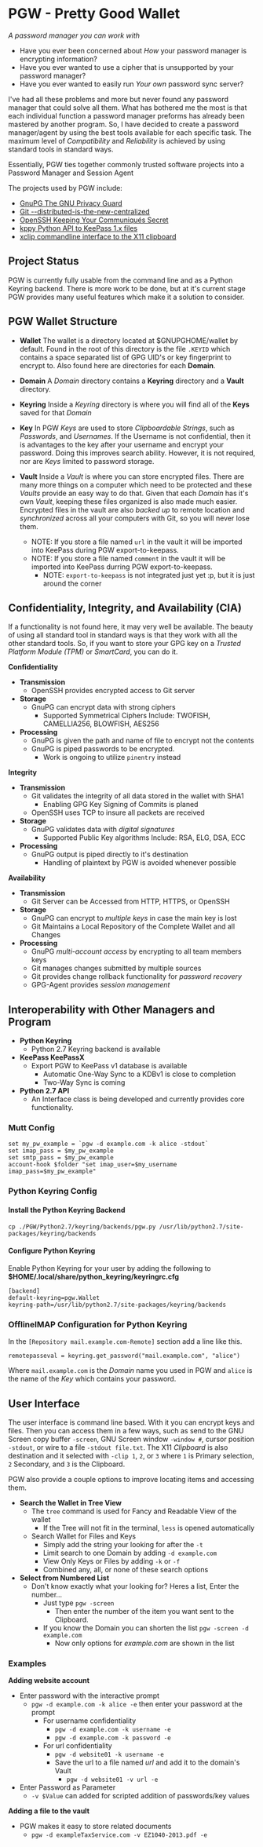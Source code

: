 PGW - Pretty Good Wallet
========================
*A password manager you can work with*


* Have you ever been concerned about *How* your password manager is encrypting information?
* Have you ever wanted to use a cipher that is unsupported by your password manager?
* Have you ever wanted to easily run *Your own*  password sync server?


I've had all these problems and more but never found any password manager that could solve all them. What has bothered me the most is that each individual function a password manager preforms has already been mastered by another program. So, I have decided to create a password manager/agent by using the best tools available for each specific task. The maximum level of *Compatibility* and *Reliability* is achieved by using standard tools in standard ways.


Essentially, PGW ties together commonly trusted software projects into a Password Manager and Session Agent

The projects used by PGW include:

* [GnuPG The GNU Privacy Guard](https://www.gnupg.org "GnuPG The GNU Privacy Guard")
* [Git --distributed-is-the-new-centralized](http://git-scm.com "Git --distributed-is-the-new-centralized")
* [OpenSSH Keeping Your Communiqués Secret](http://www.openssh.com "OpenSSH Keeping Your Communiqués Secret")
* [kppy Python API  to KeePass 1.x files](http://raymontag.github.io/kppy "kppy Python API  to KeePass 1.x files")
* [xclip commandline interface to the X11 clipboard](http://sourceforge.net/projects/xclip "xclip commandline interface to the X11 clipboard")


Project Status
--------------


PGW is currently fully usable from the command line and as a Python Keyring backend. There is more work to be done, but at it's current stage PGW provides many useful features which make it a solution to consider.


PGW Wallet Structure
--------------------


* **Wallet**
  The wallet is a directory located at $GNUPGHOME/wallet by default. Found in the root of this directory is the file `.KEYID` which contains a space separated list of GPG UID's or key fingerprint to encrypt to. Also found here are directories for each **Domain**.


* **Domain**
  A *Domain* directory contains a **Keyring** directory and a **Vault** directory.


* **Keyring**
Inside a *Keyring* directory is where you will find all of the **Keys** saved for that *Domain*


* **Key**
  In PGW *Keys* are used to store *Clipboardable Strings*, such as *Passwords*, and *Usernames*. If the Username is not confidential, then it is advantages to the key after your username and encrypt your password. Doing this improves search ability. However, it is not required, nor are *Keys* limited to password storage.


* **Vault**
  Inside a *Vault* is where you can store encrypted files. There are many more things on a computer which need to be protected and these *Vaults* provide an easy way to do that. Given that each *Domain* has it's own *Vault*, keeping these files organized is also made much easier. Encrypted files in the vault are also *backed up* to remote location and *synchronized* across all your computers with Git, so you will never lose them.

  * NOTE: If you store a file named `url` in the vault it will be imported into KeePass during PGW export-to-keepass.
  * NOTE: If you store a file named `comment` in the vault it will be imported into KeePass durring PGW export-to-keepass.
    * NOTE: `export-to-keepass` is not integrated just yet :p, but it is just around the corner


Confidentiality, Integrity, and Availability (CIA)
--------------------------------------------------


If a functionality is not found here, it may very well be available. The beauty of using all standard tool in standard ways is that they work with all the other standard tools. So, if you want to store your GPG key on a *Trusted Platform Module (TPM)* or *SmartCard*, you can do it.


**Confidentiality**
  - **Transmission**
    - OpenSSH provides encrypted access to Git server
  - **Storage**
    - GnuPG can encrypt data with strong ciphers
      - Supported Symmetrical Ciphers Include: TWOFISH, CAMELLIA256, BLOWFISH, AES256
  - **Processing**
    - GnuPG is given the path and name of file to encrypt not the contents
    - GnuPG is piped passwords to be encrypted.
      - Work is ongoing to utilize `pinentry` instead

**Integrity**
  - **Transmission**
    - Git validates the integrity of all data stored in the wallet with SHA1
      - Enabling GPG Key Signing of Commits is planed
    - OpenSSH uses TCP to insure all packets are received
  - **Storage**
    - GnuPG validates data with *digital signatures*
      - Supported Public Key algorithms Include: RSA, ELG, DSA, ECC
  - **Processing**
    - GnuPG output is piped directly to it's destination
      - Handling of plaintext by PGW is avoided whenever possible

**Availability**
  - **Transmission**
    - Git Server can be Accessed from HTTP, HTTPS, or OpenSSH
  - **Storage**
    - GnuPG can encrypt to *multiple keys* in case the main key is lost
    - Git Maintains a Local Repository of the Complete Wallet and all Changes
  - **Processing**
    - GnuPG *multi-account access* by encrypting to all team members keys
    - Git manages changes submitted by multiple sources
    - Git provides change rollback functionality for *password recovery*
    - GPG-Agent provides *session management*


Interoperability with Other Managers and Program
------------------------------------------------


- **Python Keyring**
  - Python 2.7 Keyring backend is available
- **KeePass KeePassX**
  - Export PGW to KeePass v1 database is available
    - Automatic One-Way Sync to a KDBv1 is close to completion
    - Two-Way Sync is coming
- **Python 2.7 API**
  - An Interface class is being developed and currently provides core functionality.


### Mutt Config


    set my_pw_example = `pgw -d example.com -k alice -stdout`
    set imap_pass = $my_pw_example
    set smtp_pass = $my_pw_example
    account-hook $folder "set imap_user=$my_username imap_pass=$my_pw_example"


### Python Keyring Config


#### Install the Python Keyring Backend


    cp ./PGW/Python2.7/keyring/backends/pgw.py /usr/lib/python2.7/site-packages/keyring/backends


#### Configure Python Keyring


Enable Python Keyring for your user by adding the following to
**$HOME/.local/share/python_keyring/keyringrc.cfg**


    [backend]
    default-keyring=pgw.Wallet
    keyring-path=/usr/lib/python2.7/site-packages/keyring/backends


### OfflineIMAP Configuration for Python Keyring


In the `[Repository mail.example.com-Remote]` section add a line like this.


    remotepasseval = keyring.get_password("mail.example.com", "alice")


Where `mail.example.com` is the *Domain* name you used in PGW and `alice` is the name of the *Key* which contains your password.


User Interface
--------------


The user interface is command line based. With it you can encrypt keys and files. Then you can access them in a few ways, such as send to the GNU Screen copy buffer `-screen`, GNU Screen window `-window #`, cursor position `-stdout`, or wire to a file `-stdout file.txt`. The X11 *Clipboard* is also destination and it selected with `-clip 1`, `2`, or `3` where `1` is Primary selection, `2` Secondary, and `3` is the Clipboard.


PGW also provide a couple options to improve locating items and accessing them.

- **Search the Wallet in Tree View**
  - The `tree` command is used for Fancy and Readable View of the wallet
    - If the Tree will not fit in the terminal, `less` is opened automatically
  - Search Wallet for Files and Keys
    - Simply add the string your looking for after the `-t`
    - Limit search to one Domain by adding `-d example.com`
    - View Only Keys or Files by adding `-k` or `-f`
    - Combined any, all, or none of these search options
- **Select from Numbered List**
  - Don't know exactly what your looking for? Heres a list, Enter the number...
    - Just type `pgw -screen`
      - Then enter the number of the item you want sent to the Clipboard.
    - If you know the Domain you can shorten the list `pgw -screen -d example.com`
      - Now only options for *example.com* are shown in the list

### Examples


**Adding website account**
  - Enter password with the interactive prompt
    - `pgw -d example.com -k alice -e` then enter your password at the prompt
      - For username confidentiality
        - `pgw -d example.com -k username -e`
        - `pgw -d example.com -k password -e`
      - For url confidentiality
        - `pgw -d website01 -k username -e`
        - Save the url to a file named *url* and add it to the domain's Vault
          - `pgw -d website01 -v url -e`
  - Enter Password as Parameter
    - `-v $Value` can added for scripted addition of passwords/key values


**Adding a file to the vault**
  - PGW makes it easy to store related documents 
    - `pgw -d exampleTaxService.com -v EZ1040-2013.pdf -e`
